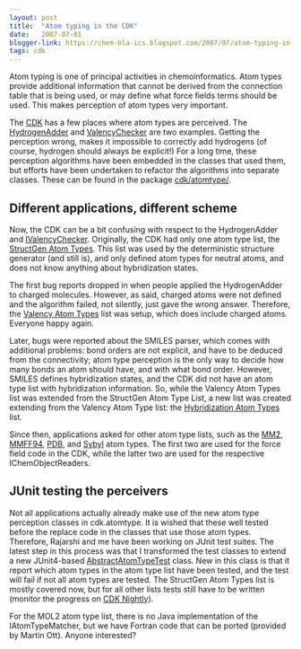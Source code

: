 ```yaml
---
layout: post
title:  "Atom typing in the CDK"
date:   2007-07-01
blogger-link: https://chem-bla-ics.blogspot.com/2007/07/atom-typing-in-cdk.html
tags: cdk
---
```


Atom typing is one of principal activities in chemoinformatics. Atom types provide additional information that cannot be derived
from the connection table that is being used, or may define what force fields terms should be used. This makes perception of
atom types very important.

The [CDK](http://cdk.sf.net/) has a few places where atom types are perceived. The [HydrogenAdder](http://cdk.svn.sf.net/svnroot/cdk/trunk/cdk/src/org/openscience/cdk/tools/HydrogenAdder.java)
and [ValencyChecker](http://cdk.svn.sf.net/svnroot/cdk/trunk/cdk/src/org/openscience/cdk/tools/ValencyChecker.java) are two examples.
Getting the perception wrong, makes it impossible to correctly add hydrogens (of course, hydrogen should always be explicit!) For a
long time, these perception algorithms have been embedded in the classes that used them, but efforts have been undertaken to refactor
the algorithms into separate classes. These can be found in the package [cdk/atomtype/](http://cdk.svn.sf.net/svnroot/cdk/trunk/cdk/src/org/openscience/cdk/atomype/).

## Different applications, different scheme

Now, the CDK can be a bit confusing with respect to the HydrogenAdder and [IValencyChecker](http://cdk.svn.sf.net/svnroot/cdk/trunk/cdk/src/org/openscience/cdk/tools/IValencyChecker.java).
Originally, the CDK had only one atom type list, the [StructGen Atom Types](http://cdk.svn.sf.net/svnroot/cdk/trunk/cdk/src/org/openscience/cdk/config/data/valency_atomtypes.xml).
This list was used by the deterministic structure generator (and still is), and only defined atom types for neutral atoms, and does not know anything about hybridization states.

The first bug reports dropped in when people applied the HydrogenAdder to charged molecules. However, as said, charged atoms were not defined and the algorithm failed,
not silently, just gave the wrong answer. Therefore, the [Valency Atom Types](http://cdk.svn.sf.net/svnroot/cdk/trunk/cdk/src/org/openscience/cdk/config/data/valency_atomtypes.xml)
list was setup, which does include charged atoms. Everyone happy again.

Later, bugs were reported about the SMILES parser, which comes with additional problems: bond orders are not explicit, and have to be
deduced from the connectivity; atom type perception is the only way to decide how many bonds an atom should have, and with what bond
order. However, SMILES defines hybridization states, and the CDK did not have an atom type list with hybridization information. So,
while the Valency Atom Types list was extended from the StructGen Atom Type List, a new list was created extending from the Valency
Atom Type list: the [Hybridization Atom Types](http://cdk.svn.sf.net/svnroot/cdk/trunk/cdk/src/org/openscience/cdk/config/data/hybridization_atomtypes.xml)
list.

Since then, applications asked for other atom type lists, such as the [MM2](http://cdk.svn.sf.net/svnroot/cdk/trunk/cdk/src/org/openscience/cdk/config/data/mm2_atomtypes.xml),
[MMFF94](http://cdk.svn.sf.net/svnroot/cdk/trunk/cdk/src/org/openscience/cdk/config/data/mmff94_atomtypes.xml),
[PDB](http://cdk.svn.sf.net/svnroot/cdk/trunk/cdk/src/org/openscience/cdk/config/data/pdb_atomtypes.xml), and
[Sybyl](http://cdk.svn.sf.net/svnroot/cdk/trunk/cdk/src/org/openscience/cdk/config/data/mol2_atomtypes.xml) atom
types. The first two are used for the force field code in the CDK, while the latter two are used for the respective
IChemObjectReaders.

## JUnit testing the perceivers

Not all applications actually already make use of the new atom type perception classes in cdk.atomtype. It is wished that these well tested
before the replace code in the classes that use those atom types. Therefore, Rajarshi and me have been working on JUnit test suites. The
latest step in this process was that I transformed the test classes to extend a new JUnit4-based
[AbstractAtomTypeTest](http://cdk.svn.sf.net/svnroot/cdk/trunk/cdk/src/org/openscience/cdk/test/atomtype/AbstractAtomTypeTest.java) class.
New in this class is that it report which atom types in the atom type list have been tested, and the test will fail if not all atom types
are tested. The StructGen Atom Types list is mostly covered now, but for all other lists tests still have to be written (monitor the progress
on [CDK Nightly](http://cheminfo.informatics.indiana.edu/~rguha/code/java/nightly/test/result-core.html)).

For the MOL2 atom type list, there is no Java implementation of the IAtomTypeMatcher, but we have Fortran code that can be ported (provided
by Martin Ott). Anyone interested?
